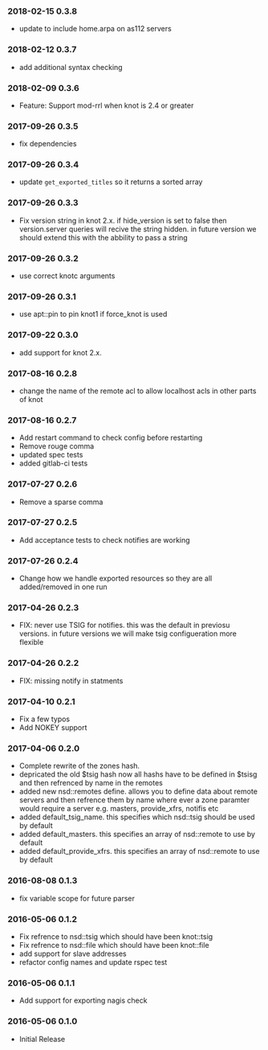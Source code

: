 ### 2018-02-15 0.3.8
* update to include home.arpa on as112 servers

### 2018-02-12 0.3.7
* add additional syntax checking

### 2018-02-09 0.3.6
* Feature: Support mod-rrl when knot is 2.4 or greater

### 2017-09-26 0.3.5
* fix dependencies

### 2017-09-26 0.3.4
* update `get_exported_titles` so it returns a sorted array

### 2017-09-26 0.3.3
* Fix version string in knot 2.x.  if hide\_version is set to false then version.server queries will recive the string hidden.  in future version we should extend this with the abbility to pass a string

### 2017-09-26 0.3.2
* use correct knotc arguments

### 2017-09-26 0.3.1
* use apt::pin to pin knot1 if force\_knot is used

### 2017-09-22 0.3.0
* add support for knot 2.x. 

### 2017-08-16 0.2.8
* change the name of the remote acl to allow localhost acls in other parts of knot

### 2017-08-16 0.2.7
* Add restart command to check config before restarting
* Remove rouge comma
* updated spec tests
* added gitlab-ci tests 

### 2017-07-27 0.2.6
* Remove a sparse comma

### 2017-07-27 0.2.5
* Add acceptance tests to check notifies are working

### 2017-07-26 0.2.4
* Change how we handle exported resources so they are all added/removed in one run

### 2017-04-26 0.2.3
* FIX: never use TSIG for notifies.  this was the default in previosu versions.  in future versions we will make tsig configueration more flexible

### 2017-04-26 0.2.2
* FIX: missing notify in statments

### 2017-04-10 0.2.1
* Fix a few typos
* Add NOKEY support

### 2017-04-06 0.2.0
* Complete rewrite of the zones hash.
* depricated the old $tsig hash now all hashs have to be defined in $tsisg and then refrenced by name in the remotes
* added new nsd::remotes define.  allows you to define data about remote servers and then refrence them by name where ever a zone paramter would require a server e.g. masters, provide_xfrs, notifis etc
* added default_tsig_name.  this specifies which nsd::tsig should be used by default
* added default_masters.  this specifies an array of nsd::remote to use by default
* added default_provide_xfrs.  this specifies an array of nsd::remote to use by default

### 2016-08-08 0.1.3
* fix variable scope for future parser

### 2016-05-06 0.1.2
* Fix refrence to nsd::tsig which should have been knot::tsig
* Fix refrence to nsd::file which should have been knot::file
* add support for slave addresses
* refactor config names and update rspec test

### 2016-05-06 0.1.1
* Add support for exporting nagis check

### 2016-05-06 0.1.0
* Initial Release
